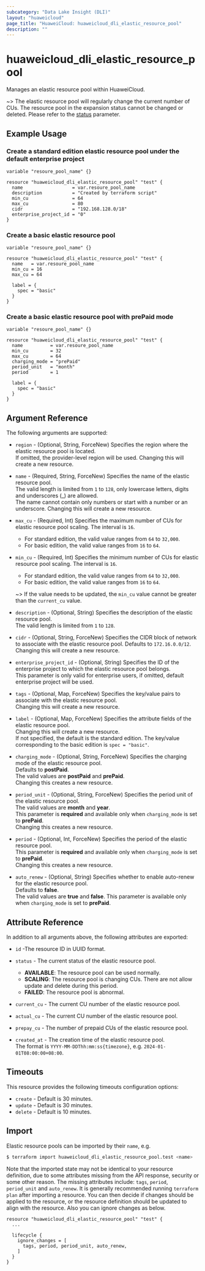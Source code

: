 ```yaml
---
subcategory: "Data Lake Insight (DLI)"
layout: "huaweicloud"
page_title: "HuaweiCloud: huaweicloud_dli_elastic_resource_pool"
description: ""
---
```


# huaweicloud_dli_elastic_resource_pool

Manages an elastic resource pool within HuaweiCloud.

~> The elastic resource pool will regularly change the current number of CUs.
   The resource pool in the expansion status cannot be changed or deleted.
   Please refer to the [status](#dli_resource_pool_status) parameter.

## Example Usage

### Create a standard edition elastic resource pool under the default enterprise project

```hcl
variable "resoure_pool_name" {}

resource "huaweicloud_dli_elastic_resource_pool" "test" {
  name                  = var.resoure_pool_name
  description           = "Created by terraform script"
  min_cu                = 64
  max_cu                = 80
  cidr                  = "192.168.128.0/18"
  enterprise_project_id = "0"
}
```

### Create a basic elastic resource pool

```hcl
variable "resoure_pool_name" {}

resource "huaweicloud_dli_elastic_resource_pool" "test" {
  name   = var.resoure_pool_name
  min_cu = 16
  max_cu = 64

  label = {
    spec = "basic"
  }
}
```

### Create a basic elastic resource pool with prePaid mode

```hcl
variable "resoure_pool_name" {}

resource "huaweicloud_dli_elastic_resource_pool" "test" {
  name          = var.resoure_pool_name
  min_cu        = 32
  max_cu        = 64
  charging_mode = "prePaid"
  period_unit   = "month"
  period        = 1

  label = {
    spec = "basic"
  }
}
```

## Argument Reference

The following arguments are supported:

* `region` - (Optional, String, ForceNew) Specifies the region where the elastic resource pool is located.  
  If omitted, the provider-level region will be used. Changing this will create a new resource.

* `name` - (Required, String, ForceNew) Specifies the name of the elastic resource pool.  
  The valid length is limited from `1` to `128`, only lowercase letters, digits and underscores (_) are allowed.  
  The name cannot contain only numbers or start with a number or an underscore.
  Changing this will create a new resource.

* `max_cu` - (Required, Int) Specifies the maximum number of CUs for elastic resource pool scaling.
  The interval is `16`.
  + For standard edition, the valid value ranges from `64` to `32,000`.
  + For basic edition, the valid value ranges from `16` to `64`.

* `min_cu` - (Required, Int) Specifies the minimum number of CUs for elastic resource pool scaling.
  The interval is `16`.
  + For standard edition, the valid value ranges from `64` to `32,000`.
  + For basic edition, the valid value ranges from `16` to `64`.

  ~> If the value needs to be updated, the `min_cu` value cannot be greater than the `current_cu` value.

* `description` - (Optional, String) Specifies the description of the elastic resource pool.  
  The valid length is limited from `1` to `128`.

* `cidr` - (Optional, String, ForceNew) Specifies the CIDR block of network to associate with the elastic resource pool.
  Defaults to `172.16.0.0/12`. Changing this will create a new resource.

* `enterprise_project_id` - (Optional, String) Specifies the ID of the enterprise project to which the elastic resource
  pool belongs.  
  This parameter is only valid for enterprise users, if omitted, default enterprise project will be used.

* `tags` - (Optional, Map, ForceNew) Specifies the key/value pairs to associate with the elastic resource pool.  
  Changing this will create a new resource.

* `label` - (Optional, Map, ForceNew) Specifies the attribute fields of the elastic resource pool.  
  Changing this will create a new resource.  
  If not specified, the default is the standard edition. The key/value corresponding to the basic edition is `spec = "basic"`.

* `charging_mode` - (Optional, String, ForceNew) Specifies the charging mode of the elastic resource pool.  
  Defaults to **postPaid**.  
  The valid values are **postPaid** and **prePaid**.  
  Changing this creates a new resource.

* `period_unit` - (Optional, String, ForceNew) Specifies the period unit of the elastic resource pool.  
  The valid values are **month** and **year**.  
  This parameter is **required** and available only when `charging_mode` is set to **prePaid**.  
  Changing this creates a new resource.

* `period` - (Optional, Int, ForceNew) Specifies the period of the elastic resource pool.  
  This parameter is **required** and available only when `charging_mode` is set to **prePaid**.  
  Changing this creates a new resource.

* `auto_renew` - (Optional, String) Specifies whether to enable auto-renew for the elastic resource pool.  
  Defaults to **false**.  
  The valid values are **true** and **false**.
  This parameter is available only when `charging_mode` is set to **prePaid**.

## Attribute Reference

In addition to all arguments above, the following attributes are exported:

* `id` -The resource ID in UUID format.

<a name="dli_resource_pool_status"></a>

* `status` - The current status of the elastic resource pool.

  + **AVAILABLE**: The resource pool can be used normally.
  + **SCALING**: The resource pool is changing CUs. There are not allow update and delete during this period.
  + **FAILED**: The resource pool is abnormal.

* `current_cu` - The current CU number of the elastic resource pool.

* `actual_cu` - The current CU number of the elastic resource pool.

* `prepay_cu` - The number of prepaid CUs of the elastic resource pool.

* `created_at` - The creation time of the elastic resource pool.  
  The format is `YYYY-MM-DDThh:mm:ss{timezone}`, e.g. `2024-01-01T08:00:00+08:00`.

## Timeouts

This resource provides the following timeouts configuration options:

* `create` - Default is 30 minutes.
* `update` - Default is 30 minutes.
* `delete` - Default is 10 minutes.

## Import

Elastic resource pools can be imported by their `name`, e.g.

```bash
$ terraform import huaweicloud_dli_elastic_resource_pool.test <name>
```

Note that the imported state may not be identical to your resource definition, due to some attributes missing from the
API response, security or some other reason. The missing attributes include: `tags`, `period`, `period_unit`
and `auto_renew`. It is generally recommended running `terraform plan` after importing a resource.
You can then decide if changes should be applied to the resource, or the resource definition should be updated to
align with the resource. Also you can ignore changes as below.

```hcl
resource "huaweicloud_dli_elastic_resource_pool" "test" {
  ...

  lifecycle {
    ignore_changes = [
      tags, period, period_unit, auto_renew,
    ]
  }
}
```
